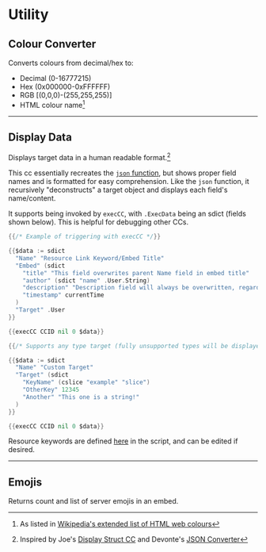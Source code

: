 # Utility

## Colour Converter

Converts colours from decimal/hex to:
- Decimal (0-16777215)
- Hex (0x000000-0xFFFFFF)
- RGB [(0,0,0)-(255,255,255)]
- HTML colour name[^1]

---

## Display Data

Displays target data in a human readable format.[^2]

This cc essentially recreates the [`json` function](https://docs.yagpdb.xyz/reference/templates/functions#type-conversion), but shows proper field names and is formatted for easy comprehension.
Like the `json` function, it recursively "deconstructs" a target object and displays each field's name/content.

It supports being invoked by `execCC`, with `.ExecData` being an sdict (fields shown below). This is helpful for debugging other CCs.

```go
{{/* Example of triggering with execCC */}}

{{$data := sdict
  "Name" "Resource Link Keyword/Embed Title"
  "Embed" (sdict
    "title" "This field overwrites parent Name field in embed title"
    "author" (sdict "name" .User.String)
    "description" "Description field will always be overwritten, regardless of if file is too large"
    "timestamp" currentTime
  )
  "Target" .User
}}

{{execCC CCID nil 0 $data}}
```
```go
{{/* Supports any type target (fully unsupported types will be displayed as JSON) */}}

{{$data := sdict
  "Name" "Custom Target"
  "Target" (sdict
    "KeyName" (cslice "example" "slice")
    "OtherKey" 12345
    "Another" "This one is a string!"
  )
}}

{{execCC CCID nil 0 $data}}
```

Resource keywords are defined [here](./displayData.gotmpl#L105) in the script, and can be edited if desired.

---

## Emojis

Returns count and list of server emojis in an embed.

[^1]: As listed in [Wikipedia's extended list of HTML web colours](https://en.wikipedia.org/wiki/Web_colors#Extended_colors)
[^2]: Inspired by Joe's [Display Struct CC](https://yagpdb-cc.github.io/utilities/display-struct) and Devonte's [JSON Converter](https://yagpdb-cc.github.io/utilities/json-converter)
